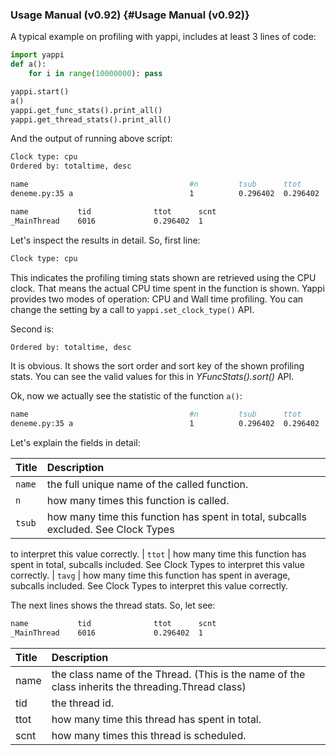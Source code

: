 ### Usage Manual (v0.92) {#Usage Manual (v0.92)}

A typical example on profiling with yappi, includes at least 3 lines of code:

```python
import yappi
def a(): 
    for i in range(10000000): pass

yappi.start()
a()
yappi.get_func_stats().print_all()
yappi.get_thread_stats().print_all()
```

And the output of running above script:

```bash
Clock type: cpu
Ordered by: totaltime, desc

name                                    #n         tsub      ttot      tavg
deneme.py:35 a                          1          0.296402  0.296402  0.296402

name           tid              ttot      scnt
_MainThread    6016             0.296402  1
```

Let's inspect the results in detail. So, first line:

```bash
Clock type: cpu
```

This indicates the profiling timing stats shown are retrieved using the CPU clock. That means the actual CPU time spent in the function is shown. Yappi provides two modes of operation: CPU and Wall time profiling. You can change the setting by a call to
`yappi.set_clock_type()` API.

Second is:

```bash
Ordered by: totaltime, desc
```

It is obvious. It shows the sort order and sort key of the shown
profiling stats. You can see the valid values for this in
*YFuncStats().sort()* API.

Ok, now we actually see the statistic of the function `a()`:

```bash
name                                    #n         tsub      ttot      tavg
deneme.py:35 a                          1          0.296402  0.296402  0.296402
```

Let's explain the fields in detail:

| Title   | Description
|:--------|:--------------
| `name`  | the full unique name of the called function. 
| `n`     | how many times this function is called. 
| `tsub`  | how many time this function has spent in total, subcalls excluded. See Clock Types
to interpret this value correctly. 
| `ttot`  | how many time this function has spent in total, subcalls included. See Clock Types
to interpret this value correctly. 
| `tavg`  | how many time this function has spent in average, subcalls included. See Clock Types
to interpret this value correctly.

The next lines shows the thread stats. So, let see:

```bash
name           tid              ttot      scnt
_MainThread    6016             0.296402  1
```

| Title | Description
|:------|:------------
| name  | the class name of the Thread. (This is the name of the class inherits the threading.Thread class) 
| tid   | the thread id.
| ttot  | how many time this thread has spent in total.
| scnt  | how many times this thread is scheduled.
